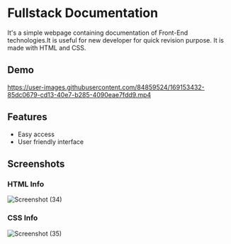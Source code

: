 
# Fullstack Documentation
It's a simple webpage containing documentation of Front-End technologies.It is useful for new developer for quick revision purpose. It is made with HTML and CSS.


## Demo
https://user-images.githubusercontent.com/84859524/169153432-85dc0679-cd13-40e7-b285-4090eae7fdd9.mp4




## Features

- Easy access
- User friendly interface


## Screenshots

### HTML Info
![Screenshot (34)](https://user-images.githubusercontent.com/84859524/169153744-5ca2c5f3-bb1b-40bc-9bea-3a29f471b8c5.png)
### CSS Info
![Screenshot (35)](https://user-images.githubusercontent.com/84859524/169153780-313e9d7f-b758-45ac-a31c-ebf6ffdef2e3.png)


